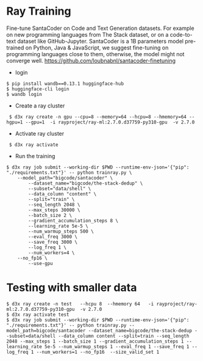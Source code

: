 
# Ray Training 
Fine-tune SantaCoder on Code and Text Generation datasets. For example on new programming languages from The Stack dataset, or on a code-to-text dataset like GitHub-Jupyter. SantaCoder is a 1B parameters model pre-trained on Python, Java & JavaScript, we suggest fine-tuning on programming languages close to them, otherwise, the model might not converge well.
https://github.com/loubnabnl/santacoder-finetuning

- login
```
$ pip install wandb==0.13.1 huggingface-hub
$ huggingface-cli login
$ wandb login
```
- Create a ray cluster 
```
 $ d3x ray create -n gpu --cpu=8 --memory=64 --hcpu=8 --hmemory=64 --hgpu=1 --gpu=1  -i rayproject/ray-ml:2.7.0.d37759-py310-gpu  -v 2.7.0
```
- Activate ray cluster
```
 $ d3x ray activate
```
- Run the training
```
$ d3x ray job submit --working-dir $PWD --runtime-env-json='{"pip": "./requirements.txt"}' -- python trainray.py \
	--model_path="bigcode/santacoder" \
        --dataset_name="bigcode/the-stack-dedup" \
        --subset="data/shell" \
        --data_column "content" \
        --split="train" \
        --seq_length 2048 \
        --max_steps 30000 \
        --batch_size 2 \
        --gradient_accumulation_steps 8 \
        --learning_rate 5e-5 \
        --num_warmup_steps 500 \
        --eval_freq 3000 \
        --save_freq 3000 \
        --log_freq 1 \
        --num_workers=4 \
	--no_fp16 \
        --use-gpu

```
# Testing with smaller data
```
$ d3x ray create -n test   --hcpu 8  --hmemory 64   -i rayproject/ray-ml:2.7.0.d37759-py310-gpu  -v 2.7.0
$ d3x ray activate test
$ d3x ray job submit --working-dir $PWD --runtime-env-json='{"pip": "./requirements.txt"}' -- python trainray.py --model_path=bigcode/santacoder --dataset_name=bigcode/the-stack-dedup --subset=data/shell --data_column content --split=train --seq_length 2048 --max_steps 1 --batch_size 1 --gradient_accumulation_steps 1 --learning_rate 5e-5 --num_warmup_steps 1 --eval_freq 1 --save_freq 1 --log_freq 1 --num_workers=1 --no_fp16  --size_valid_set 1
```

